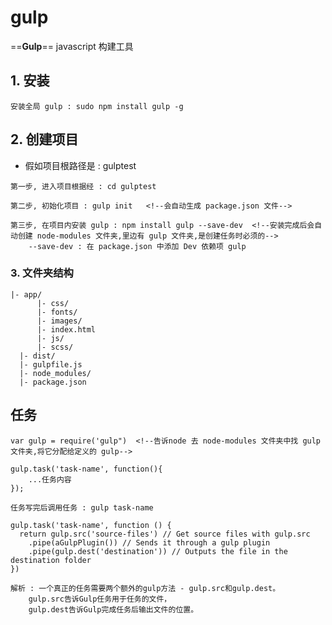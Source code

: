 # gulp
==**Gulp**== javascript 构建工具

## 1. 安装

```properties
安装全局 gulp : sudo npm install gulp -g
```

## 2. 创建项目
- 假如项目根路径是 : gulptest

```properties
第一步, 进入项目根据经 : cd gulptest

第二步, 初始化项目 : gulp init   <!--会自动生成 package.json 文件-->

第三步, 在项目内安装 gulp : npm install gulp --save-dev  <!--安装完成后会自动创建 node-modules 文件夹,里边有 gulp 文件夹,是创建任务时必须的-->
    --save-dev : 在 package.json 中添加 Dev 依赖项 gulp

```

### 3. 文件夹结构

```properties
|- app/
      |- css/
      |- fonts/
      |- images/ 
      |- index.html
      |- js/ 
      |- scss/
  |- dist/
  |- gulpfile.js
  |- node_modules/
  |- package.json
```

## 任务

```properties
var gulp = require('gulp")  <!--告诉node 去 node-modules 文件夹中找 gulp 文件夹,将它分配给定义的 gulp-->

gulp.task('task-name', function(){
    ...任务内容
});

任务写完后调用任务 : gulp task-name
```


```properties
gulp.task('task-name', function () {
  return gulp.src('source-files') // Get source files with gulp.src
    .pipe(aGulpPlugin()) // Sends it through a gulp plugin
    .pipe(gulp.dest('destination')) // Outputs the file in the destination folder
})

解析 : 一个真正的任务需要两个额外的gulp方法 - gulp.src和gulp.dest。
    gulp.src告诉Gulp任务用于任务的文件，
    gulp.dest告诉Gulp完成任务后输出文件的位置。

```
